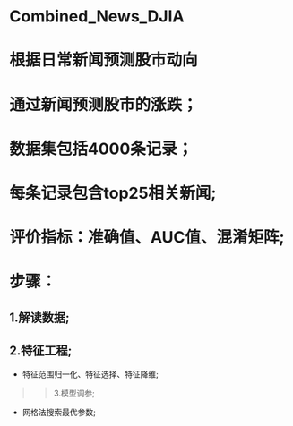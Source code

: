 # Combined_News_DJIA
根据日常新闻预测股市动向
==========
# 通过新闻预测股市的涨跌；<br>
# 数据集包括4000条记录；<br>
# 每条记录包含top25相关新闻;<br>
# 评价指标：准确值、AUC值、混淆矩阵;<br>
# 步骤：<br>
## 1.解读数据;<br>
## 2.特征工程;<br>
  * 特征范围归一化、特征选择、特征降维;<br>
>>3.模型调参;<br>
  * 网格法搜索最优参数;<br>
